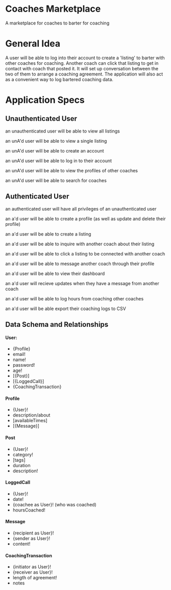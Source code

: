 # Coaches Marketplace
A marketplace for coaches to barter for coaching

# General Idea
A user will be able to log into their account to create a 'listing' to barter with other coaches for coaching. Another coach can click that listing to get in contact with coach that posted it. It will set up conversation between the two of them to arrange a coaching agreement. The application will also act as a convenient way to log bartered coaching data.

# Application Specs
## Unauthenticated User
 an unauthenticated user will be able to view all listings
 
 an unA'd user will be able to view a single listing
 
 an unA'd user will be able to create an account
 
 an unA'd user will be able to log in to their account
 
 an unA'd user will be able to view the profiles of other coaches
 
 an unA'd user will be able to search for coaches

## Authenticated User
 an authenticated user will have all privileges of an unauthenticated user
 
 an a'd user will be able to create a profile (as well as update and delete their profile)
 
 an a'd user will be able to create a listing
 
 an a'd user will be able to inquire with another coach about their listing
 
 an a'd user will be able to click a listing to be connected with another coach
 
 an a'd user will be able to message another coach through their profile
 
 an a'd user will be able to view their dashboard
 
 an a'd user will recieve updates when they have a message from another coach
 
 an a'd user will be able to log hours from coaching other coaches
 
 an a'd user will be able export their coaching logs to CSV
 
## Data Schema and Relationships
 
#### User:
* {Profile}
* email!
* name!
* password!
* age!
* [{Post}]
* [{LoggedCall}]
* {CoachingTransaction}

#### Profile
* {User}!
* description/about
* [availableTimes]
* [{Message}]

#### Post
* {User}!
* category!
* [tags]
* duration
* description!

#### LoggedCall
* {User}!
* date!
* {coachee as User}! (who was coached)
* hoursCoached!

#### Message
* {recipient as User}!
* {sender as User}!
* content!

#### CoachingTransaction
* {initiator as User}!
* {receiver as User}!
* length of agreement!
* notes
